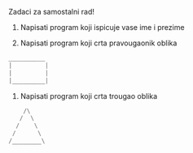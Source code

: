 
Zadaci za samostalni rad!

1. Napisati program koji ispicuje vase ime i prezime

1. Napisati program koji crta pravougaonik oblika
```python
__________
|         |
|         |
|_________|
```

1. Napisati program koji crta trougao oblika
```python
    /\
   /  \
  /    \
 /      \
/________\
```